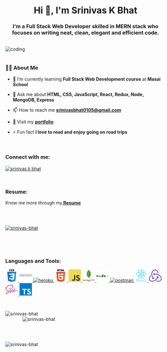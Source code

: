 <h1 align="center">Hi 👋, I'm Srinivas K Bhat</h1>
<h3 align="center">I'm a Full Stack Web Developer skilled in MERN stack who focuses on writing neat, clean, elegant and efficient code.</h3>

<br/>

<img align="center" alt="coding" width="500px" style="display:flex;justify-content:center;align-items:center"  src="https://camo.githubusercontent.com/5ddf73ad3a205111cf8c686f687fc216c2946a75005718c8da5b837ad9de78c9/68747470733a2f2f7468756d62732e6766796361742e636f6d2f4576696c4e657874446576696c666973682d736d616c6c2e676966">

<br/>


<h3> 🙋‍♂️ About Me </h3>

- 🌱 I’m currently learning **Full Stack Web Development course** at **Masai School**

- 💬 Ask me about **HTML, CSS, JavaScript, React, Redux, Node, MongoDB, Express**

- 📫 How to reach me **srinivasbhat0105@gmail.com**

- 🔭 Visit my <a target="_blank" href=""><strong>portfolio</strong></a>

- ⚡ Fun fact **I love to read and enjoy going on road trips**

<br/>


<h3 align="left">Connect with me:</h3>
<p align="left">
<a href="https://linkedin.com/in/srinivas-k-bhat-6b41aa216" target="_blank"><img align="center" src="https://raw.githubusercontent.com/rahuldkjain/github-profile-readme-generator/master/src/images/icons/Social/linked-in-alt.svg" alt="srinivas k bhat" height="30" width="40" /></a>
</p>

<br/>

<h3>Resume:</h3>
<p>Know me more through my<strong><a href="https://drive.google.com/file/d/1y_BeIKdduI2N9E9pBwjsLf6m3y8RQefj/view?usp=sharing](https://drive.google.com/file/d/1y_BeIKdduI2N9E9pBwjsLf6m3y8RQefj/view?usp=sharing" target="_blank"> Resume</a></strong></p>

<br/>
<br/>

<p align="left"> <a href="https://github.com/ryo-ma/github-profile-trophy"><img src="https://github-profile-trophy.vercel.app/?username=srinivas-bhat" alt="srinivas-bhat" /></a> </p>

<p align="left"> <a href="https://twitter.com/" target="blank"><img src="https://img.shields.io/twitter/follow/?logo=twitter&style=for-the-badge" alt="" /></a> </p>


<br/>



<h3 align="left">Languages and Tools:</h3>


<p align="left"> <a href="https://www.w3schools.com/css/" target="_blank" rel="noreferrer"> <img src="https://raw.githubusercontent.com/devicons/devicon/master/icons/css3/css3-original-wordmark.svg" alt="css3" width="40" height="40"/> </a> <a href="https://expressjs.com" target="_blank" rel="noreferrer"> <img src="https://raw.githubusercontent.com/devicons/devicon/master/icons/express/express-original-wordmark.svg" alt="express" width="40" height="40"/> </a> <a href="https://heroku.com" target="_blank" rel="noreferrer"> <img src="https://www.vectorlogo.zone/logos/heroku/heroku-icon.svg" alt="heroku" width="40" height="40"/> </a> <a href="https://www.w3.org/html/" target="_blank" rel="noreferrer"> <img src="https://raw.githubusercontent.com/devicons/devicon/master/icons/html5/html5-original-wordmark.svg" alt="html5" width="40" height="40"/> </a> <a href="https://developer.mozilla.org/en-US/docs/Web/JavaScript" target="_blank" rel="noreferrer"> <img src="https://raw.githubusercontent.com/devicons/devicon/master/icons/javascript/javascript-original.svg" alt="javascript" width="40" height="40"/> </a> <a href="https://www.mongodb.com/" target="_blank" rel="noreferrer"> <img src="https://raw.githubusercontent.com/devicons/devicon/master/icons/mongodb/mongodb-original-wordmark.svg" alt="mongodb" width="40" height="40"/> </a> <a href="https://nodejs.org" target="_blank" rel="noreferrer"> <img src="https://raw.githubusercontent.com/devicons/devicon/master/icons/nodejs/nodejs-original-wordmark.svg" alt="nodejs" width="40" height="40"/> </a> <a href="https://postman.com" target="_blank" rel="noreferrer"> <img src="https://www.vectorlogo.zone/logos/getpostman/getpostman-icon.svg" alt="postman" width="40" height="40"/> </a> <a href="https://reactjs.org/" target="_blank" rel="noreferrer"> <img src="https://raw.githubusercontent.com/devicons/devicon/master/icons/react/react-original-wordmark.svg" alt="react" width="40" height="40"/> </a> <a href="https://redux.js.org" target="_blank" rel="noreferrer"> <img src="https://raw.githubusercontent.com/devicons/devicon/master/icons/redux/redux-original.svg" alt="redux" width="40" height="40"/> </a> <a href="https://sass-lang.com" target="_blank" rel="noreferrer"> <img src="https://raw.githubusercontent.com/devicons/devicon/master/icons/sass/sass-original.svg" alt="sass" width="40" height="40"/> </a> <a href="https://www.typescriptlang.org/" target="_blank" rel="noreferrer"> <img src="https://raw.githubusercontent.com/devicons/devicon/master/icons/typescript/typescript-original.svg" alt="typescript" width="40" height="40"/> </a> </p>

<br/>


<p>&nbsp;<img align="left" src="https://github-readme-stats.vercel.app/api?username=srinivas-bhat&show_icons=true&locale=en" alt="srinivas-bhat" width="450px" />
<img align="right" src="https://github-readme-streak-stats.herokuapp.com/?user=srinivas-bhat&" alt="srinivas-bhat" width="450px" />
</p>

<br/>
<br/>
<br/>


<p><img align="left" src="https://github-readme-stats.vercel.app/api/top-langs?username=srinivas-bhat&show_icons=true&locale=en&layout=compact" alt="srinivas-bhat" /></p>





